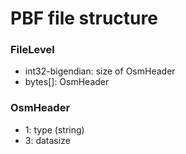 # PBF file structure

### FileLevel
*   int32-bigendian: size of OsmHeader
*   bytes[]: OsmHeader

### OsmHeader
*  1: type (string)
*  3: datasize
